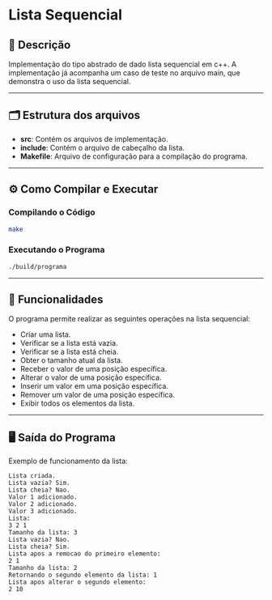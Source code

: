 # Lista Sequencial 

## 📄 Descrição
Implementação do tipo abstrado de dado lista sequencial em c++. A implementação já acompanha um caso de teste no arquivo main, que demonstra o uso da lista sequencial.

---

## 🗂️ Estrutura dos arquivos
- **src**: Contém os arquivos de implementação.
- **include**: Contém o arquivo de cabeçalho da lista.
- **Makefile**: Arquivo de configuração para a compilação do programa.

---

## ⚙️ Como Compilar e Executar

### Compilando o Código

```bash
make
```

### Executando o Programa

```bash
./build/programa
```

---

## 🔧 Funcionalidades
O programa permite realizar as seguintes operações na lista sequencial:
- Criar uma lista.
- Verificar se a lista está vazia.
- Verificar se a lista está cheia.
- Obter o tamanho atual da lista.
- Receber o valor de uma posição específica.
- Alterar o valor de uma posição específica.
- Inserir um valor em uma posição específica.
- Remover um valor de uma posição específica.
- Exibir todos os elementos da lista.

---

## 🖥️ Saída do Programa
Exemplo de funcionamento da lista:

```
Lista criada.
Lista vazia? Sim.
Lista cheia? Nao.
Valor 1 adicionado.
Valor 2 adicionado.
Valor 3 adicionado.
Lista:
3 2 1
Tamanho da lista: 3
Lista vazia? Nao.
Lista cheia? Sim.
Lista apos a remocao do primeiro elemento:
2 1
Tamanho da lista: 2
Retornando o segundo elemento da lista: 1
Lista apos alterar o segundo elemento:
2 10
```
